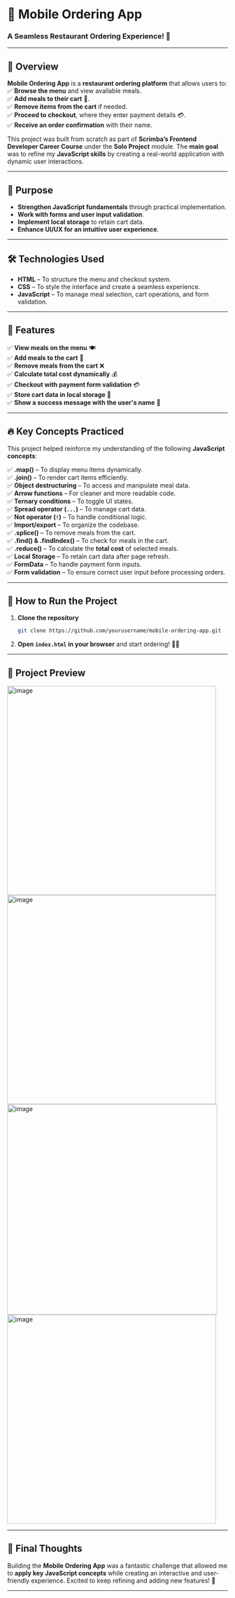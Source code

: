 # 🍔 Mobile Ordering App

### A Seamless Restaurant Ordering Experience! 🛒

---

## 📌 Overview

**Mobile Ordering App** is a **restaurant ordering platform** that allows users to:  
✅ **Browse the menu** and view available meals.  
✅ **Add meals to their cart** 🛒.  
✅ **Remove items from the cart** if needed.  
✅ **Proceed to checkout**, where they enter payment details 💳.  
✅ **Receive an order confirmation** with their name.

This project was built from scratch as part of **Scrimba’s Frontend Developer Career Course** under the **Solo Project** module. The **main goal** was to refine my **JavaScript skills** by creating a real-world application with dynamic user interactions.

---

## 🎯 Purpose

- **Strengthen JavaScript fundamentals** through practical implementation.
- **Work with forms and user input validation**.
- **Implement local storage** to retain cart data.
- **Enhance UI/UX for an intuitive user experience**.

---

## 🛠️ Technologies Used

- **HTML** – To structure the menu and checkout system.
- **CSS** – To style the interface and create a seamless experience.
- **JavaScript** – To manage meal selection, cart operations, and form validation.

---

## 🚀 Features

✅ **View meals on the menu** 🍽️  
✅ **Add meals to the cart** 🛒  
✅ **Remove meals from the cart** ❌  
✅ **Calculate total cost dynamically** 💰  
✅ **Checkout with payment form validation** 💳  
✅ **Store cart data in local storage** 💾  
✅ **Show a success message with the user's name** 🎉

---

## 🔥 Key Concepts Practiced

This project helped reinforce my understanding of the following **JavaScript concepts**:

✅ **.map()** – To display menu items dynamically.  
✅ **.join()** – To render cart items efficiently.  
✅ **Object destructuring** – To access and manipulate meal data.  
✅ **Arrow functions** – For cleaner and more readable code.  
✅ **Ternary conditions** – To toggle UI states.  
✅ **Spread operator (`...`)** – To manage cart data.  
✅ **Not operator (`!`)** – To handle conditional logic.  
✅ **Import/export** – To organize the codebase.  
✅ **.splice()** – To remove meals from the cart.  
✅ **.find() & .findIndex()** – To check for meals in the cart.  
✅ **.reduce()** – To calculate the **total cost** of selected meals.  
✅ **Local Storage** – To retain cart data after page refresh.  
✅ **FormData** – To handle payment form inputs.  
✅ **Form validation** – To ensure correct user input before processing orders.

---

## 📂 How to Run the Project

1. **Clone the repository**
   ```bash
   git clone https://github.com/yourusername/mobile-ordering-app.git
   ```
2. **Open `index.html` in your browser** and start ordering! 🍕🍔

---

## 📸 Project Preview

<img width="477" alt="image" src="https://github.com/user-attachments/assets/ad29e902-b570-41d4-97f6-545761e0fad3" />
<img width="477" alt="image" src="https://github.com/user-attachments/assets/8ad722e4-2343-43d6-9a88-3a5354de9ca5" />
<img width="480" alt="image" src="https://github.com/user-attachments/assets/c4fc065c-11c5-499e-b5b0-2395997fe0b3" />
<img width="477" alt="image" src="https://github.com/user-attachments/assets/fb01ea9f-5fca-4e36-abad-80f0db332832" />






---

## 🎉 Final Thoughts

Building the **Mobile Ordering App** was a fantastic challenge that allowed me to **apply key JavaScript concepts** while creating an interactive and user-friendly experience. Excited to keep refining and adding new features! 🚀

---


